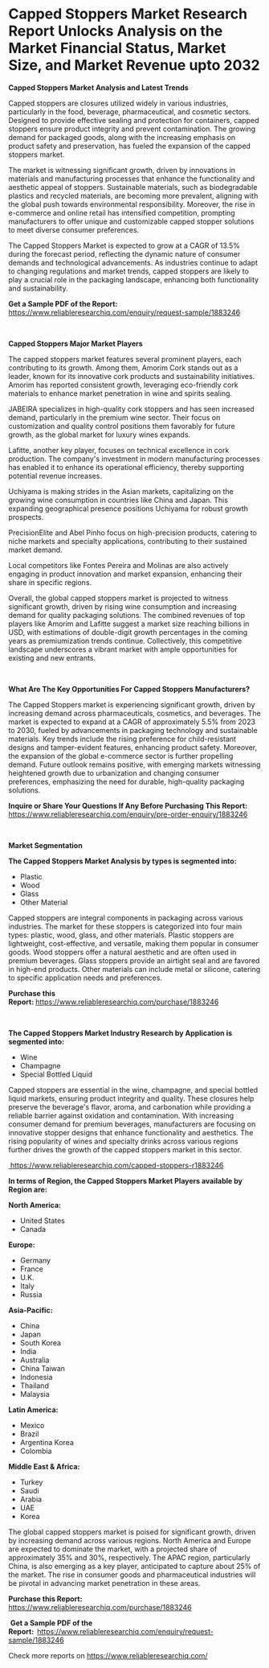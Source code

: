 <p><h1>Capped Stoppers Market Research Report Unlocks Analysis on the Market Financial Status, Market Size, and Market Revenue upto 2032</h1></p><p><strong>Capped Stoppers Market Analysis and Latest Trends</strong></p>
<p><p>Capped stoppers are closures utilized widely in various industries, particularly in the food, beverage, pharmaceutical, and cosmetic sectors. Designed to provide effective sealing and protection for containers, capped stoppers ensure product integrity and prevent contamination. The growing demand for packaged goods, along with the increasing emphasis on product safety and preservation, has fueled the expansion of the capped stoppers market.</p><p>The market is witnessing significant growth, driven by innovations in materials and manufacturing processes that enhance the functionality and aesthetic appeal of stoppers. Sustainable materials, such as biodegradable plastics and recycled materials, are becoming more prevalent, aligning with the global push towards environmental responsibility. Moreover, the rise in e-commerce and online retail has intensified competition, prompting manufacturers to offer unique and customizable capped stopper solutions to meet diverse consumer preferences.</p><p>The Capped Stoppers Market is expected to grow at a CAGR of 13.5% during the forecast period, reflecting the dynamic nature of consumer demands and technological advancements. As industries continue to adapt to changing regulations and market trends, capped stoppers are likely to play a crucial role in the packaging landscape, enhancing both functionality and sustainability.</p></p>
<p><strong>Get a Sample PDF of the Report:&nbsp;</strong> <a href="https://www.reliableresearchiq.com/enquiry/request-sample/1883246?utm_campaign=1140&utm_medium=2&utm_source=Github&utm_content=ia&utm_term=15022025&utm_id=capped-stoppers">https://www.reliableresearchiq.com/enquiry/request-sample/1883246</a></p>
<p>&nbsp;</p>
<p><strong>Capped Stoppers Major Market Players</strong></p>
<p><p>The capped stoppers market features several prominent players, each contributing to its growth. Among them, Amorim Cork stands out as a leader, known for its innovative cork products and sustainability initiatives. Amorim has reported consistent growth, leveraging eco-friendly cork materials to enhance market penetration in wine and spirits sealing.</p><p>JABEIRA specializes in high-quality cork stoppers and has seen increased demand, particularly in the premium wine sector. Their focus on customization and quality control positions them favorably for future growth, as the global market for luxury wines expands.</p><p>Lafitte, another key player, focuses on technical excellence in cork production. The company's investment in modern manufacturing processes has enabled it to enhance its operational efficiency, thereby supporting potential revenue increases.</p><p>Uchiyama is making strides in the Asian markets, capitalizing on the growing wine consumption in countries like China and Japan. This expanding geographical presence positions Uchiyama for robust growth prospects.</p><p>PrecisionElite and Abel Pinho focus on high-precision products, catering to niche markets and specialty applications, contributing to their sustained market demand.</p><p>Local competitors like Fontes Pereira and Molinas are also actively engaging in product innovation and market expansion, enhancing their share in specific regions.</p><p>Overall, the global capped stoppers market is projected to witness significant growth, driven by rising wine consumption and increasing demand for quality packaging solutions. The combined revenues of top players like Amorim and Lafitte suggest a market size reaching billions in USD, with estimations of double-digit growth percentages in the coming years as premiumization trends continue. Collectively, this competitive landscape underscores a vibrant market with ample opportunities for existing and new entrants.</p></p>
<p>&nbsp;</p>
<p><strong>What Are The Key Opportunities For Capped Stoppers Manufacturers?</strong></p>
<p><p>The Capped Stoppers market is experiencing significant growth, driven by increasing demand across pharmaceuticals, cosmetics, and beverages. The market is expected to expand at a CAGR of approximately 5.5% from 2023 to 2030, fueled by advancements in packaging technology and sustainable materials. Key trends include the rising preference for child-resistant designs and tamper-evident features, enhancing product safety. Moreover, the expansion of the global e-commerce sector is further propelling demand. Future outlook remains positive, with emerging markets witnessing heightened growth due to urbanization and changing consumer preferences, emphasizing the need for durable, high-quality packaging solutions.</p></p>
<p><strong>Inquire or Share Your Questions If Any Before Purchasing This Report:</strong> <a href="https://www.reliableresearchiq.com/enquiry/pre-order-enquiry/1883246?utm_campaign=1140&utm_medium=2&utm_source=Github&utm_content=ia&utm_term=15022025&utm_id=capped-stoppers">https://www.reliableresearchiq.com/enquiry/pre-order-enquiry/1883246</a></p>
<p>&nbsp;</p>
<p><strong>Market Segmentation</strong></p>
<p><strong>The Capped Stoppers Market Analysis by types is segmented into:</strong></p>
<p><ul><li>Plastic</li><li>Wood</li><li>Glass</li><li>Other Material</li></ul></p>
<p><p>Capped stoppers are integral components in packaging across various industries. The market for these stoppers is categorized into four main types: plastic, wood, glass, and other materials. Plastic stoppers are lightweight, cost-effective, and versatile, making them popular in consumer goods. Wood stoppers offer a natural aesthetic and are often used in premium beverages. Glass stoppers provide an airtight seal and are favored in high-end products. Other materials can include metal or silicone, catering to specific application needs and preferences.</p></p>
<p><strong>Purchase this Report:&nbsp;</strong><a href="https://www.reliableresearchiq.com/purchase/1883246?utm_campaign=1140&utm_medium=2&utm_source=Github&utm_content=ia&utm_term=15022025&utm_id=capped-stoppers">https://www.reliableresearchiq.com/purchase/1883246</a></p>
<p>&nbsp;</p>
<p><strong>The Capped Stoppers Market Industry Research by Application is segmented into:</strong></p>
<p><ul><li>Wine</li><li>Champagne</li><li>Special Bottled Liquid</li></ul></p>
<p><p>Capped stoppers are essential in the wine, champagne, and special bottled liquid markets, ensuring product integrity and quality. These closures help preserve the beverage's flavor, aroma, and carbonation while providing a reliable barrier against oxidation and contamination. With increasing consumer demand for premium beverages, manufacturers are focusing on innovative stopper designs that enhance functionality and aesthetics. The rising popularity of wines and specialty drinks across various regions further drives the growth of the capped stoppers market in this sector.</p></p>
<p><a href="https://www.reliableresearchiq.com/capped-stoppers-r1883246?utm_campaign=1140&utm_medium=2&utm_source=Github&utm_content=ia&utm_term=15022025&utm_id=capped-stoppers">&nbsp;https://www.reliableresearchiq.com/capped-stoppers-r1883246</a></p>
<p><strong>In terms of Region, the Capped Stoppers Market Players available by Region are:</strong></p>
<p>
    <p> <strong> North America: </strong>
        <ul>
            <li>United States</li>
            <li>Canada</li>
        </ul>
        </p> 
    <p> <strong> Europe: </strong>
        <ul>
            <li>Germany</li>
            <li>France</li>
            <li>U.K.</li>
            <li>Italy</li>
            <li>Russia</li>
        </ul>
        </p> 
    <p> <strong> Asia-Pacific: </strong>
        <ul>
            <li>China</li>
            <li>Japan</li>
            <li>South Korea</li>
            <li>India</li>
            <li>Australia</li>
            <li>China Taiwan</li>
            <li>Indonesia</li>
            <li>Thailand</li>
            <li>Malaysia</li>
        </ul>
        </p> 
    <p> <strong> Latin America: </strong>
        <ul>
            <li>Mexico</li>
            <li>Brazil</li>
            <li>Argentina Korea</li>
            <li>Colombia</li>
        </ul>
        </p> 
    <p> <strong> Middle East & Africa: </strong>
        <ul>
            <li>Turkey</li>
            <li>Saudi</li>
            <li>Arabia</li>
            <li>UAE</li>
            <li>Korea</li>
        </ul>
    </p>
    </p>
<p><p>The global capped stoppers market is poised for significant growth, driven by increasing demand across various regions. North America and Europe are expected to dominate the market, with a projected share of approximately 35% and 30%, respectively. The APAC region, particularly China, is also emerging as a key player, anticipated to capture about 25% of the market. The rise in consumer goods and pharmaceutical industries will be pivotal in advancing market penetration in these areas.</p></p>
<p><strong>Purchase this Report: </strong><a href="https://www.reliableresearchiq.com/purchase/1883246?utm_campaign=1140&utm_medium=2&utm_source=Github&utm_content=ia&utm_term=15022025&utm_id=capped-stoppers">https://www.reliableresearchiq.com/purchase/1883246</a></p>
<p>&nbsp;<strong>Get a Sample PDF of the Report:&nbsp;&nbsp;</strong><a href="https://www.reliableresearchiq.com/enquiry/request-sample/1883246?utm_campaign=1140&utm_medium=2&utm_source=Github&utm_content=ia&utm_term=15022025&utm_id=capped-stoppers">https://www.reliableresearchiq.com/enquiry/request-sample/1883246</a></p>
<p><strong></strong></p>
<p>Check more reports on <a href="https://www.reliableresearchiq.com/?utm_campaign=1140&utm_medium=2&utm_source=Github&utm_content=ia&utm_term=15022025&utm_id=capped-stoppers">https://www.reliableresearchiq.com/</a></p>
